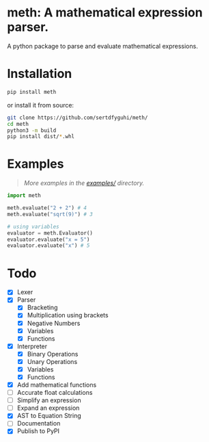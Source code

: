 # meth: A mathematical expression parser.

A python package to parse and evaluate mathematical expressions.

# Installation

```sh
pip install meth
```

or install it from source:

```sh
git clone https://github.com/sertdfyguhi/meth/
cd meth
python3 -m build
pip install dist/*.whl
```

# Examples

> _More examples in the [examples/](https://github.com/sertdfyguhi/meth/tree/master/examples) directory._

```py
import meth

meth.evaluate("2 + 2") # 4
meth.evaluate("sqrt(9)") # 3

# using variables
evaluator = meth.Evaluator()
evaluator.evaluate("x = 5")
evaluator.evaluate("x") # 5
```

# Todo

- [x] Lexer
- [x] Parser
  - [x] Bracketing
  - [x] Multiplication using brackets
  - [x] Negative Numbers
  - [x] Variables
  - [x] Functions
- [x] Interpreter
  - [x] Binary Operations
  - [x] Unary Operations
  - [x] Variables
  - [x] Functions
- [x] Add mathematical functions
- [ ] Accurate float calculations
- [ ] Simplify an expression
- [ ] Expand an expression
- [x] AST to Equation String
- [ ] Documentation
- [x] Publish to PyPI
